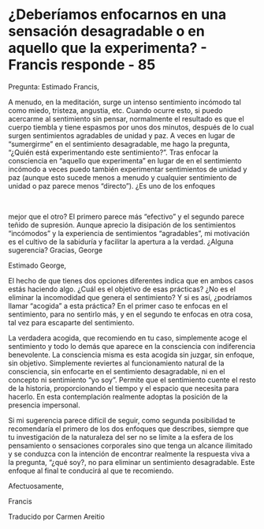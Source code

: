 # ¿Deberíamos enfocarnos en una sensación desagradable o en aquello que la experimenta? - Francis responde - 85

Pregunta: Estimado Francis, 

A menudo, en la meditaci&oacute;n, surge un intenso sentimiento inc&oacute;modo tal como miedo, tristeza, angustia, etc. Cuando ocurre esto, si puedo acercarme al sentimiento sin pensar, normalmente el resultado es que el cuerpo tiembla y tiene espasmos por unos dos minutos, despu&eacute;s de lo cual surgen sentimientos agradables de unidad y paz. A veces en lugar de &ldquo;sumergirme&rdquo; en el sentimiento desagradable, me hago la pregunta, &ldquo;&iquest;Qui&eacute;n est&aacute; experimentando este sentimiento?&rdquo;. Tras enfocar la consciencia en &ldquo;aquello que experimenta&rdquo; en lugar de en el sentimiento inc&oacute;modo a veces puedo tambi&eacute;n experimentar sentimientos de unidad y paz (aunque esto sucede menos a menudo y cualquier sentimiento de unidad o paz parece menos &ldquo;directo&rdquo;). &iquest;Es uno de los enfoques

&nbsp; 

mejor que el otro? El primero parece m&aacute;s &ldquo;efectivo&rdquo; y el segundo parece te&ntilde;ido de supresi&oacute;n. Aunque aprecio la disipaci&oacute;n de los sentimientos &ldquo;inc&oacute;modos&rdquo; y la experiencia de sentimientos &ldquo;agradables&rdquo;, mi motivaci&oacute;n es el cultivo de la sabidur&iacute;a y facilitar la apertura a la verdad. &iquest;Alguna sugerencia? Gracias, George

Estimado George, 

El hecho de que tienes dos opciones diferentes indica que en ambos casos est&aacute;s haciendo algo. &iquest;Cu&aacute;l es el objetivo de esas pr&aacute;cticas? &iquest;No es el eliminar la incomodidad que genera el sentimiento? Y si es as&iacute;, &iquest;podr&iacute;amos llamar &ldquo;acogida&rdquo; a esta pr&aacute;ctica? En el primer caso te enfocas en el sentimiento, para no sentirlo m&aacute;s, y en el segundo te enfocas en otra cosa, tal vez para escaparte del sentimiento.

La verdadera acogida, que recomiendo en tu caso, simplemente acoge el sentimiento y todo lo dem&aacute;s que aparece en la consciencia con indiferencia benevolente. La consciencia misma es esta acogida sin juzgar, sin enfoque, sin objetivo. Simplemente reviertes al funcionamiento natural de la consciencia, sin enfocarte en el sentimiento desagradable, ni en el concepto ni sentimiento &ldquo;yo soy&rdquo;. Permite que el sentimiento cuente el resto de la historia, proporcionando el tiempo y el espacio que necesita para hacerlo. En esta contemplaci&oacute;n realmente adoptas la posici&oacute;n de la presencia impersonal.

Si mi sugerencia parece dif&iacute;cil de seguir, como segunda posibilidad te recomendar&iacute;a el primero de los dos enfoques que describes, siempre que tu investigaci&oacute;n de la naturaleza del ser no se limite a la esfera de los pensamiento o sensaciones corporales sino que tenga un alcance ilimitado y se conduzca con la intenci&oacute;n de encontrar realmente la respuesta viva a la pregunta, &ldquo;&iquest;qu&eacute; soy?, no para eliminar un sentimiento desagradable. Este enfoque al final te conducir&aacute; al que te recomiendo.

Afectuosamente, 

Francis

Traducido por Carmen Areitio

